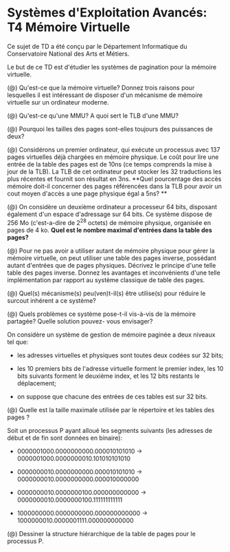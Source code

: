 Systèmes d'Exploitation Avancés: T4 Mémoire Virtuelle
=====================================================

Ce sujet de TD a été conçu par le Département Informatique du Conservatoire
National des Arts et Métiers.

Le but de ce TD est d'étudier les systèmes de pagination pour la mémoire virtuelle.


(@) Qu'est-ce que la mémoire virtuelle? Donnez trois raisons pour lesquelles il est intéressant de
disposer d'un mécanisme de mémoire virtuelle sur un ordinateur moderne.

(@) Qu'est-ce qu'une MMU? A quoi sert le TLB d'une MMU?

(@) Pourquoi les tailles des pages sont-elles toujours des puissances de deux?

(@) Considérons un premier ordinateur, qui exécute un processus avec 137 pages
virtuelles déjà chargées en mémoire physique. Le coût pour lire une entrée de la
table des pages est de 10ns (ce temps comprends la mise à jour de la TLB). La TLB
de cet ordinateur peut stocker les 32 traductions les plus récentes et fournit son
résultat en 3ns. **Quel pourcentage des accès mémoire doit-il concerner des pages
référencées dans la TLB pour avoir un cout moyen d'accès a une page physique égal
a 5ns? **

(@) On considère un deuxième ordinateur a processeur 64 bits, disposant également
d'un espace d'adressage sur 64 bits. Ce système dispose de 256 Mo (c'est-a-dire de
$2^{28}$ octets) de mémoire physique, organisée en pages de 4 ko. **Quel est le
nombre maximal d'entrées dans la table des pages?**

(@) Pour ne pas avoir a utiliser autant de mémoire physique pour gérer la mémoire
virtuelle, on peut utiliser une table des pages inverse, possédant autant
d'entrées que de pages physiques. Décrivez le principe d'une telle table des pages
inverse. Donnez les avantages et inconvénients d'une telle implémentation par
rapport au système classique de table des pages.

(@) Quel(s) mécanisme(s) peu(ven)t-il(s) être utilise(s) pour réduire le surcout
inhérent a ce système?

(@) Quels problèmes ce système pose-t-il vis-à-vis de la mémoire partagée? Quelle solution pouvez-
vous envisager?


On considère un système de gestion de mémoire paginée a deux niveaux tel que:

* les adresses virtuelles et physiques sont toutes deux codées sur 32 bits;

* les 10 premiers bits de l'adresse virtuelle forment le premier index, les 10 bits suivants forment le
  deuxième index, et les 12 bits restants le déplacement;

* on suppose que chacune des entrées de ces tables est sur 32 bits.

(@) Quelle est la taille maximale utilisée par le répertoire et les tables des
pages ?

Soit un processus P ayant alloué les segments suivants (les adresses de début et
de fin sont données en binaire):

* 0000001000.0000000000.000010101010 → 0000001000.0000000010.101010101010

* 0000000010.0000000000.000010101010 → 0000000010.0000000000.000010000000

* 0000000010.0000000100.000000000000 → 0000000010.0000000100.111111111111

* 1000000000.0000000000.000000000000 → 1000000010.0000001111.000000000000

(@) Dessiner la structure hiérarchique de la table de pages pour le processus P.
